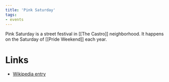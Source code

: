 ```yaml
---
title: 'Pink Saturday'
tags:
- events
---
```


Pink Saturday is a street festival in [[The Castro]] neighborhood. It happens on the Saturday of [[Pride Weekend]] each year.

# Links
- [Wikipedia entry](https://en.wikipedia.org/wiki/Pink_Saturday)